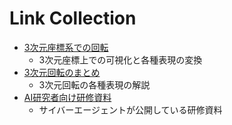 # Link Collection

- [3次元座標系での回転](https://qiita.com/iwatake2222/items/6d12edb3c42b017c6586)
  - 3次元座標上での可視化と各種表現の変換
- [3次元回転のまとめ](https://kamino.hatenablog.com/entry/rotation_expressions)
  - 3次元回転の各種表現の解説
- [AI研究者向け研修資料](https://cyberagent.ai/blog/research/20228/)
  - サイバーエージェントが公開している研修資料
